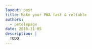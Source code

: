 ```yaml
---
layout: post
title: Make your PWA fast & reliable
authors:
  - petelepage
date: 2018-11-05
description: |
  TODO.
---
```

